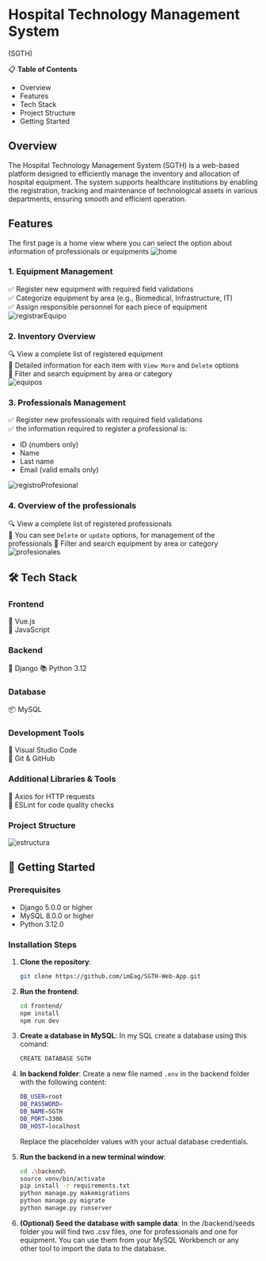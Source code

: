 # Hospital Technology Management System

(SGTH)

📋 **Table of Contents**

- Overview
- Features
- Tech Stack
- Project Structure
- Getting Started

## Overview

The Hospital Technology Management System (SGTH) is a web-based platform designed to efficiently manage the inventory
and allocation of hospital equipment. The system supports healthcare institutions by enabling the registration, tracking
and maintenance of technological assets in various departments, ensuring smooth and efficient operation.

## Features

The first page is a home view where you can select the option about information of professionals or equipments
![home](./frontend/src/assets/images/home.png)

### 1. Equipment Management

✅ Register new equipment with required field validations  
✅ Categorize equipment by area (e.g., Biomedical, Infrastructure, IT)  
✅ Assign responsible personnel for each piece of equipment  
![registrarEquipo](./frontend/src/assets/images/registrarEquipo.jpg)

### 2. Inventory Overview

🔍 View a complete list of registered equipment  
📝 Detailed information for each item with `View More` and `Delete` options  
🔄 Filter and search equipment by area or category  
![equipos](./frontend/src/assets/images/equipos.png)

### 3. Professionals Management

✅ Register new professionals with required field validations  
✅ the information required to register a professional is:

- ID (numbers only)
- Name
- Last name
- Email (valid emails only)

![registroProfesional](./frontend/src/assets/images/registroProfesional.jpg)

### 4. Overview of the professionals

🔍 View a complete list of registered professionals  
📝 You can see `Delete` or `update` options, for management of the professionals
🔄 Filter and search equipment by area or category  
![profesionales](./frontend/src/assets/images/profesionales.jpg)

## 🛠 Tech Stack

### Frontend

🎨 Vue.js  
🎠 JavaScript

### Backend

🚀 Django
📚 Python 3.12

### Database

📦 MySQL

### Development Tools

📝 Visual Studio Code  
🐙 Git & GitHub

### Additional Libraries & Tools

📡 Axios for HTTP requests  
🚦 ESLint for code quality checks

### Project Structure

![estructura](./frontend/src/assets/images/2.jpg)

## 🚀 Getting Started

### Prerequisites

- Django 5.0.0 or higher
- MySQL 8.0.0 or higher
- Python 3.12.0

### Installation Steps

1. **Clone the repository**:
    ```bash
    git clone https://github.com/imEag/SGTH-Web-App.git
    ```

2. **Run the frontend**:
    ```bash
    cd frontend/
    npm install
    npm run dev
    ```

3. **Create a database in MySQL**:
   In my SQL create a database using this comand:
    ```bash
    CREATE DATABASE SGTH
    ```

4. **In backend folder**:
   Create a new file named `.env` in the backend folder with the following content:
    ```bash
    DB_USER=root
    DB_PASSWORD=
    DB_NAME=SGTH
    DB_PORT=3306
    DB_HOST=localhost
    ```
   Replace the placeholder values with your actual database credentials.


5. **Run the backend in a new terminal window**:
    ```bash
    cd .\backend\
    source venv/bin/activate
    pip install -r requirements.txt
    python manage.py makemigrations
    python manage.py migrate
    python manage.py runserver
    ```
6. **(Optional) Seed the database with sample data**:
   In the /backend/seeds folder you will find two .csv files, one for professionals and one for equipment. You can use
   them from your MySQL Workbench or any other tool to import the data to the database.

